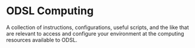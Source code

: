 # ODSL Computing

A collection of instructions, configurations, useful scripts, and the like
that are relevant to access and configure your environment at the computing
resources available to ODSL.
